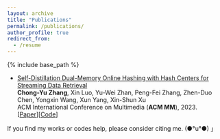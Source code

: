 ```yaml
---
layout: archive
title: "Publications"
permalink: /publications/
author_profile: true
redirect_from:
  - /resume
---
```



{% include base_path %}

<!-- Selected Publications
====== -->
<ul>
  <li>
    <p><a href="">Self-Distillation Dual-Memory Online Hashing with Hash Centers for Streaming Data Retrieval</a><br /><strong>Chong-Yu Zhang</strong>, Xin Luo, Yu-Wei Zhan, Peng-Fei Zhang, Zhen-Duo Chen, Yongxin Wang, Xun Yang, Xin-Shun Xu<br /> ACM International Conference on Multimedia (<strong>ACM MM</strong>), 2023.<br /> [<a href="https://www.baidu.com/">Paper</a>][<a href="https://github.com/ZCyueternal/SDOH-HC">Code</a>]
    <!--[<a href="https://www.baidu.com/">Youtube Video</a>][<a href="https://www.baidu.com/">Bilibili Video</a>]--></p>
  </li>
</ul>

<!-- 2. **Yongxin Wang**, Zhen-Duo Chen, Xin Luo, Rui Li, and Xin-Shun Xu, "Fast cross-modal hashing with global and local similarity embedding," IEEE Trans. on Cybernetics, vol. 52, no. 10, pp. 10064-10077, 2022. [[pdf](https://doi.org/10.1109/TCYB.2021.3059886)] [[code](https://github.com/yxinwang/FCMH-Tcyb2021)] -->


If you find my works or codes help, please consider citing me. (●°u°●)​ 」

